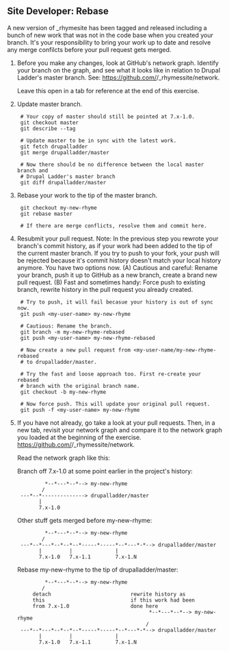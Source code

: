Site Developer: Rebase
----------------------

A new version of _rhymesite has been tagged and released including a bunch of
new work that was not in the code base when you created your branch. It's your
responsibility to bring your work up to date and resolve any merge confilcts
before your pull request gets merged.

1. Before you make any changes, look at GitHub's network graph. Identify your
   branch on the graph, and see what it looks like in relation to Drupal Ladder's
   master branch. See: https://github.com/<username>/_rhymessite/network. 

   Leave this open in a tab for reference at the end of this exercise.

1. Update master branch.

        # Your copy of master should still be pointed at 7.x-1.0.
        git checkout master
        git describe --tag

        # Update master to be in sync with the latest work.
        git fetch drupalladder
        git merge drupalladder/master

        # Now there should be no difference between the local master branch and
        # Drupal Ladder's master branch
        git diff drupalladder/master

1. Rebase your work to the tip of the master branch.
        
        git checkout my-new-rhyme
        git rebase master

        # If there are merge conflicts, resolve them and commit here.

1. Resubmit your pull request. Note: In the previous step you rewrote your
   branch's commit history, as if your work had been added to the tip of the
   current master branch. If you try to push to your fork, your push will be
   rejected because it's commit history doesn't match your local history
   anymore. You have two options now. (A) Cautious and careful: Rename your
   branch, push it up to GitHub as a new branch, create a brand new pull
   request. (B) Fast and sometimes handy: Force push to existing branch, rewrite
   history in the pull request you already created.

        # Try to push, it will fail becasue your history is out of sync now.
        git push <my-user-name> my-new-rhyme

        # Cautious: Rename the branch.
        git branch -m my-new-rhyme-rebased
        git push <my-user-name> my-new-rhyme-rebased

        # Now create a new pull request from <my-user-name/my-new-rhyme-rebased
        # to drupalladder/master.

        # Try the fast and loose approach too. First re-create your rebased
        # branch with the original branch name.
        git checkout -b my-new-rhyme

        # Now force push. This will update your original pull request.
        git push -f <my-user-name> my-new-rhyme

1. If you have not already, go take a look at your pull requests. Then, in a new
   tab, revisit your network graph and compare it to the network graph you
   loaded at the beginning of the exercise.
   https://github.com/<username>/_rhymessite/network.

   Read the network graph like this:

   Branch off 7.x-1.0 at some point earlier in the project's history:

                *--*---*--*--> my-new-rhyme
               /
        ---*--*--------------> drupalladder/master
              |
              7.x-1.0

   
   Other stuff gets merged before my-new-rhyme:

                *--*---*--*--> my-new-rhyme
               /
        ---*--*---*--*--*--*-----*-----*--*---*-*--> drupalladder/master
              |         |              |
              7.x-1.0   7.x-1.1        7.x-1.N


   Rebase my-new-rhyme to the tip of drupalladder/master:

                *--*---*--*--> my-new-rhyme
               /                               
            detach                          rewrite history as
            this                            if this work had been
            from 7.x-1.0                    done here
                                                  *--*---*--*--> my-new-rhyme
                                                 /
        ---*--*---*--*--*--*-----*-----*--*---*-*--> drupalladder/master
              |         |              |
              7.x-1.0   7.x-1.1        7.x-1.N
